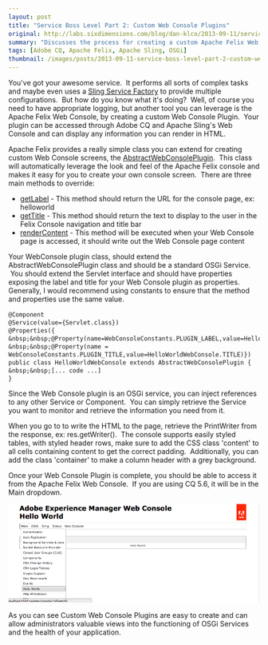 ```yaml
---
layout: post
title: "Service Boss Level Part 2: Custom Web Console Plugins"
original: http://labs.sixdimensions.com/blog/dan-klco/2013-09-11/service-boss-level-part-2-custom-web-console-plugins
summary: "Discusses the process for creating a custom Apache Felix Web Console Plugin"
tags: [Adobe CQ, Apache Felix, Apache Sling, OSGi]
thumbnail: /images/posts/2013-09-11-service-boss-level-part-2-custom-web-console-plugins/web-console-plugin.png
---
```


You've got your awesome service. &nbsp;It performs all sorts of complex tasks and maybe even uses a [Sling Service Factory](/posts/2013/08/27/service-boss-level-service-factories/) to provide multiple configurations. &nbsp;But how do you know what it's doing? &nbsp;Well, of course you need to have appropriate logging, but another tool you can leverage is the Apache Felix Web Console, by creating a custom Web Console Plugin. &nbsp;Your plugin can be accessed through Adobe CQ and Apache Sling's&nbsp;Web Console and can display any information you can render in HTML.

Apache Felix provides a really simple class you can extend for creating custom Web Console screens, the [AbstractWebConsolePlugin][2]. &nbsp;This class will automatically leverage the look and feel of the Apache Felix console and makes it easy for you to create your own console screen. &nbsp;There are three main methods to override:

* [getLabel][3] \- This method should return the URL for the console page, ex: helloworld
* [getTitle][4] \- This method should return the text to display to the user in the Felix Console navigation and title bar
* [renderContent][5] \- This method will be executed when your Web Console page is accessed, it should write out the Web Console page content

Your WebConsole plugin class, should extend the AbstractWebConsolePlugin class and should be a standard OSGi Service. &nbsp;You should extend the Servlet interface and should have properties exposing the label and title for your Web Console plugin as properties. Generally, I would recommend using constants to ensure that the method and properties use the same value.


    @Component
    @Service(value={Servlet.class})
    @Properties({
    &nbsp;&nbsp;@Property(name=WebConsoleConstants.PLUGIN_LABEL,value=HelloWorldWebConsole.LABEL),
    &nbsp;&nbsp;@Property(name = WebConsoleConstants.PLUGIN_TITLE,value=HelloWorldWebConsole.TITLE)})
    public class HelloWorldWebConsole extends AbstractWebConsolePlugin {
    &nbsp;&nbsp;[... code ...]
    }

Since the Web Console plugin is an OSGi service, you can inject references to any other Service or Component. &nbsp;You can simply retrieve the Service you want to monitor and retrieve the information you need from it.

When you go to to write the HTML to the page, retrieve the PrintWriter from the response, ex: res.getWriter(). &nbsp;The console supports easily styled tables, with styled header rows, make sure to add the CSS class 'content' to all cells containing content to get the correct padding. &nbsp;Additionally, you can add the class 'container' to make a column header with a grey background.

Once your Web Console Plugin is complete, you should be able to access it from the Apache Felix Web Console. &nbsp;If you are using CQ 5.6, it will be in the Main dropdown.

<img src="/images/posts/2013-09-11-service-boss-level-part-2-custom-web-console-plugins/web-console-plugin.png" alt="Web Console Plugin Screen" class="img-responsive" />

As you can see Custom Web Console Plugins are easy to create and can allow administrators valuable views into the functioning of OSGi Services and the health of your application.

   [2]: http://felix.apache.org/apidocs/webconsole/3.0.0/org/apache/felix/webconsole/AbstractWebConsolePlugin.html (Felix AbstractWebConsolePlugin)
   [3]: http://felix.apache.org/apidocs/webconsole/3.0.0/org/apache/felix/webconsole/AbstractWebConsolePlugin.html#getLabel() (JavaDocs for the getLabel method)
   [4]: http://felix.apache.org/apidocs/webconsole/3.0.0/org/apache/felix/webconsole/AbstractWebConsolePlugin.html#getTitle() (JavaDocs for the getTitle method)
   [5]: http://felix.apache.org/apidocs/webconsole/3.0.0/org/apache/felix/webconsole/AbstractWebConsolePlugin.html#renderContent(javax.servlet.http.HttpServletRequest,%20javax.servlet.http.HttpServletResponse) (JavaDocs for the renderContent Method)
  